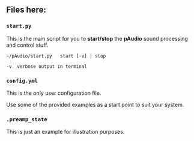 ## Files here:


### `start.py`

This is the main script for you to **start/stop** the **pAudio** sound processing and control stuff.

    ~/pAudio/start.py   start [-v] | stop

    -v  verbose output in terminal

### `config.yml`

This is the only user configuration file.

Use some of the provided examples as a start point to suit your system.

### `.preamp_state`

This is just an example for illustration purposes.

